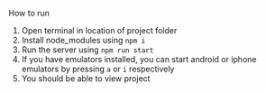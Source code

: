 How to run

1. Open terminal in location of project folder
2. Install node_modules using `npm i`
3. Run the server using `npm run start`
4. If you have emulators installed, you can start android or iphone emulators by pressing `a` or `i` respectively
5. You should be able to view project
